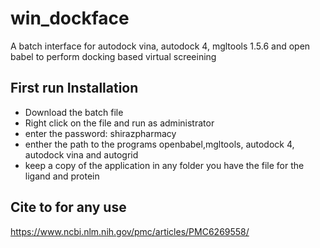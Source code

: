 # win_dockface
A batch interface for autodock vina, autodock 4, mgltools 1.5.6 and open babel to perform docking based virtual screeining 
## First run Installation
- Download the batch file
- Right click on the file and run as administrator
- enter the password: shirazpharmacy
- enther the path to the programs openbabel,mgltools, autodock 4, autodock vina and autogrid
- keep a copy of the application in any folder you have the file for the ligand and protein 

## Cite to for any use
https://www.ncbi.nlm.nih.gov/pmc/articles/PMC6269558/
